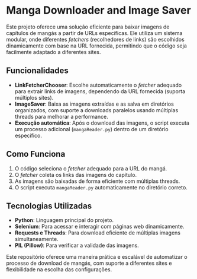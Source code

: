 # Manga Downloader and Image Saver

Este projeto oferece uma solução eficiente para baixar imagens de capítulos de mangás a partir de URLs específicas. Ele utiliza um sistema modular, onde diferentes *fetchers* (recolhedores de links) são escolhidos dinamicamente com base na URL fornecida, permitindo que o código seja facilmente adaptado a diferentes sites.

## Funcionalidades

- **LinkFetcherChooser**: Escolhe automaticamente o *fetcher* adequado para extrair links de imagens, dependendo da URL fornecida (suporta múltiplos sites).
- **ImageSaver**: Baixa as imagens extraídas e as salva em diretórios organizados, com suporte a downloads paralelos usando múltiplas threads para melhorar a performance.
- **Execução automática**: Após o download das imagens, o script executa um processo adicional (`mangaReader.py`) dentro de um diretório específico.

## Como Funciona

1. O código seleciona o *fetcher* adequado para a URL do mangá.
2. O *fetcher* coleta os links das imagens do capítulo.
3. As imagens são baixadas de forma eficiente com múltiplas threads.
4. O script executa `mangaReader.py` automaticamente no diretório correto.

## Tecnologias Utilizadas

- **Python**: Linguagem principal do projeto.
- **Selenium**: Para acessar e interagir com páginas web dinamicamente.
- **Requests e Threads**: Para download eficiente de múltiplas imagens simultaneamente.
- **PIL (Pillow)**: Para verificar a validade das imagens.

Este repositório oferece uma maneira prática e escalável de automatizar o processo de download de mangás, com suporte a diferentes sites e flexibilidade na escolha das configurações.
